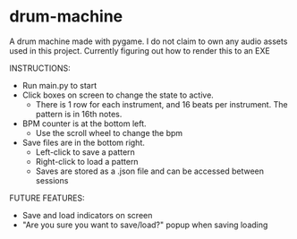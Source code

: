 # drum-machine
A drum machine made with pygame. 
I do not claim to own any audio assets used in this project.
Currently figuring out how to render this to an EXE

INSTRUCTIONS:
- Run main.py to start
- Click boxes on screen to change the state to active.
  - There is 1 row for each instrument, and 16 beats per instrument. The pattern is in 16th notes.
- BPM counter is at the bottom left.
  - Use the scroll wheel to change the bpm
- Save files are in the bottom right.
  - Left-click to save a pattern
  - Right-click to load a pattern
  - Saves are stored as a .json file and can be accessed between sessions
 
FUTURE FEATURES:
- Save and load indicators on screen
- "Are you sure you want to save/load?" popup when saving loading
